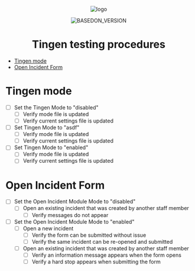 <!-- u241205 -->

<div align="center">

  ![logo](../../.github/Images/Logos/TingenDocumentation-232x308.png)

  ![BASEDON_VERSION](https://img.shields.io/badge/BASED%20ON%20Tingen%2025.11-white?style=for-the-badge)

  <h1>
    Tingen testing procedures
  </h1>

</div>

- [Tingen mode](#tingen-mode)
- [Open Incident Form](#open-incident-form)

# Tingen mode

* [ ] Set the Tingen Mode to "disabled"
  * [ ] Verify mode file is updated
  * [ ] Verify current settings file is updated

* [ ] Set Tingen Mode to "asdf"
  * [ ] Verify mode file is updated
  * [ ] Verify current settings file is updated

* [ ] Set Tingen Mode to "enabled"
  * [ ] Verify mode file is updated
  * [ ] Verify current settings file is updated

# Open Incident Form

* [ ] Set the Open Incident Module Mode to "disabled"
  * [ ] Open an existing incident that was created by another staff member
    * [ ] Verify messages do not appear

* [ ] Set the Open Incident Module Mode to "enabled"
  * [ ] Open a new incident
    * [ ] Verify the form can be submitted without issue
    * [ ] Verify the same incident can be re-opened and submitted

  * [ ] Open an existing incident that was created by another staff member
    * [ ] Verify an information message appears when the form opens
    * [ ] Verify a hard stop appears when submitting the form